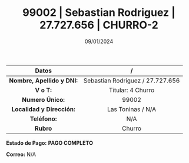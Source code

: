 ﻿---
title: 99002 | Sebastian Rodriguez | 27.727.656 | CHURRO-2
date: 09/01/2024
draft: false
tags: ['las toninas', 'titular', 'churro']
---

|          **Datos**          |  /  |
|:---------------------------:|:---:|
| **Nombre, Apellido y DNI:** | Sebastian Rodriguez / 27.727.656 |
|          **V o T:**         | Titular: 4 Churro |
|      **Numero Único:**      | 99002 |
|  **Localidad y Dirección:** | Las Toninas / N/A |
|        **Teléfono:**        | N/A |
|          **Rubro**          | Churro |

**Estado de Pago:** **PAGO COMPLETO**

**Correo:** N/A

